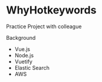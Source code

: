 # WhyHotkeywords
Practice Project with colleague


Background
- Vue.js
- Node.js
- Vuetify
- Elastic Search
- AWS

